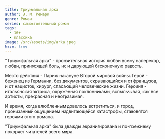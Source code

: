 ```yaml
---
title: Триумфальная арка
author: Э. М. Ремарк
genre: Роман
series: самостоятельный роман
tags:
  - 16+
  - классика
image: /src/assets/img/arka.jpeg
have: true
---
```

"Триумфальная арка" - пронзительная история любви всему наперекор, любви, приносящей боль, но и дарующей бесконечную радость. 

Место действия - Париж накануне Второй мировой войны. Герой - беженец из Германии, без документов, скрывающийся и от французов, и от нацистов, хирург, спасающий человеческие жизни. Героиня - итальянская актриса, окруженная поклонниками, вспыльчивая, как все артисты, прекрасная и неотразимая. 

И время, когда влюбленным довелось встретиться, и город, пронизанный ощущением надвигающейся катастрофы, становятся героями этого романа. 

"Триумфальная арка" была дважды экранизирована и по-прежнему покоряет читателей всего мира.
